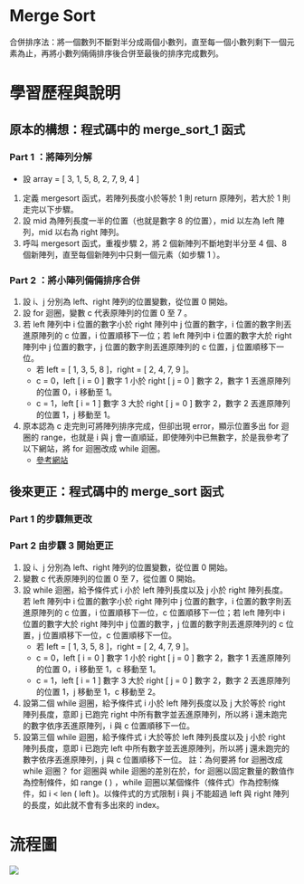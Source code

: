 # Merge Sort
合併排序法：將一個數列不斷對半分成兩個小數列，直至每一個小數列剩下一個元素為止，再將小數列倆倆排序後合併至最後的排序完成數列。


# 學習歷程與說明
## 原本的構想：程式碼中的 merge_sort_1 函式
### Part 1 ：將陣列分解
* 設 array = [ 3, 1, 5, 8, 2, 7, 9, 4 ] 
1. 定義 mergesort 函式，若陣列長度小於等於 1 則 return 原陣列，若大於 1 則走完以下步驟。
2. 設 mid 為陣列長度一半的位置（也就是數字 8 的位置），mid 以左為 left 陣列，mid 以右為 right 陣列。
3. 呼叫 mergesort 函式，重複步驟 2，將 2 個新陣列不斷地對半分至 4 個、8 個新陣列，直至每個新陣列中只剩一個元素（如步驟 1 ）。

### Part 2 ：將小陣列倆倆排序合併

1. 設 i、j 分別為 left、right 陣列的位置變數，從位置 0 開始。
2. 設 for 迴圈，變數 c 代表原陣列的位置 0 至 7 。
3. 若 left 陣列中 i 位置的數字小於 right 陣列中 j 位置的數字，i 位置的數字則丟進原陣列的 c 位置，i 位置順移下一位；若 left 陣列中 i 位置的數字大於 right 陣列中 j 位置的數字，j 位置的數字則丟進原陣列的 c 位置，j 位置順移下一位。
   * 若 left = [ 1, 3, 5, 8 ]，right = [ 2, 4, 7, 9 ]。
   * c = 0，left [ i = 0 ] 數字 1 小於 right [ j = 0 ] 數字 2，數字 1 丟進原陣列的位置 0，i 移動至 1。
   * c = 1，left [ i = 1 ] 數字 3 大於 right [ j = 0 ] 數字 2，數字 2 丟進原陣列的位置 1，j 移動至 1。
4. 原本認為 c 走完則可將陣列排序完成，但卻出現 error，顯示位置多出 for 迴圈的 range，也就是 i 與 j 會一直順延，即使陣列中已無數字，於是我參考了以下網站，將 for 迴圈改成 while 迴圈。
   * [參考網站](https://blog.csdn.net/wliu0828/article/details/40426357) 
## 後來更正：程式碼中的 merge_sort 函式

### Part 1 的步驟無更改 
### Part 2 由步驟 3 開始更正
1. 設 i、j 分別為 left、right 陣列的位置變數，從位置 0 開始。
2. 變數 c 代表原陣列的位置 0 至 7，從位置 0 開始。
3. 設 while 迴圈，給予條件式 i 小於 left 陣列長度以及 j 小於 right 陣列長度。若 left 陣列中 i 位置的數字小於 right 陣列中 j 位置的數字，i 位置的數字則丟進原陣列的 c 位置，i 位置順移下一位，c 位置順移下一位；若 left 陣列中 i 位置的數字大於 right 陣列中 j 位置的數字，j 位置的數字則丟進原陣列的 c 位置，j 位置順移下一位，c 位置順移下一位。
   * 若 left = [ 1, 3, 5, 8 ]，right = [ 2, 4, 7, 9 ]。
   * c = 0，left [ i = 0 ] 數字 1 小於 right [ j = 0 ] 數字 2，數字 1 丟進原陣列的位置 0，i 移動至 1，c 移動至 1。
   * c = 1，left [ i = 1 ] 數字 3 大於 right [ j = 0 ] 數字 2，數字 2 丟進原陣列的位置 1，j 移動至 1，c 移動至 2。
4. 設第二個 while 迴圈，給予條件式 i 小於 left 陣列長度以及 j 大於等於 right 陣列長度，意即 j 已跑完 right 中所有數字並丟進原陣列，所以將 i 還未跑完的數字依序丟進原陣列，i 與 c 位置順移下一位。
5. 設第三個 while 迴圈，給予條件式 i 大於等於 left 陣列長度以及 j 小於 right 陣列長度，意即 i 已跑完 left 中所有數字並丟進原陣列，所以將 j 還未跑完的數字依序丟進原陣列，j 與 c 位置順移下一位。
註：為何要將 for 迴圈改成 while 迴圈？
for 迴圈與 while 迴圈的差別在於，for 迴圈以固定數量的數值作為控制條件，如 range ( ) ，while 迴圈以某個條件（條件式）作為控制條件，如 i < len ( left )。以條件式的方式限制 i 與 j 不能超過 left 與 right 陣列的長度，如此就不會有多出來的 index。


# 流程圖
![](https://i.imgur.com/36cIWve.jpg)
